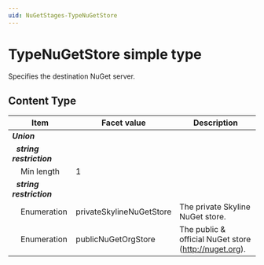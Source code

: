 ```yaml
---
uid: NuGetStages-TypeNuGetStore
---
```


# TypeNuGetStore simple type

Specifies the destination NuGet server.

## Content Type

|Item|Facet value|Description|
|--- |--- |--- |
|***Union***|||
|***&nbsp;&nbsp;string restriction***|||
|&nbsp;&nbsp;&nbsp;&nbsp;Min length|1||
|***&nbsp;&nbsp;string restriction***|||
|&nbsp;&nbsp;&nbsp;&nbsp;Enumeration|privateSkylineNuGetStore|The private Skyline NuGet store.|
|&nbsp;&nbsp;&nbsp;&nbsp;Enumeration|publicNuGetOrgStore|The public & official NuGet store (<http://nuget.org>).|
